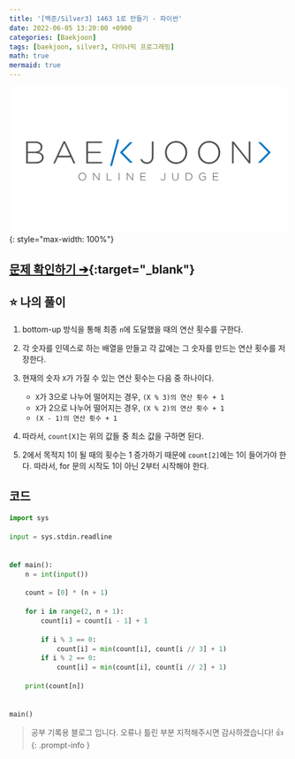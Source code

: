 ```yaml
---
title: '[백준/Silver3] 1463 1로 만들기 - 파이썬'
date: 2022-06-05 13:20:00 +0900
categories: [Baekjoon]
tags: [baekjoon, silver3, 다이나믹 프로그래밍]
math: true
mermaid: true
---
```


![](/assets/images/banners/baekjoon_banner.png){: style="max-width: 100%"}

## [문제 확인하기 ➔](https://www.acmicpc.net/problem/1463){:target="_blank"}

## ⭐️ 나의 풀이

1. bottom-up 방식을 통해 최종 `n`에 도달했을 때의 연산 횟수를 구한다.

2. 각 숫자를 인덱스로 하는 배열을 만들고 각 값에는 그 숫자를 만드는 연산 횟수를 저장한다.

3. 현재의 숫자 `X`가 가질 수 있는 연산 횟수는 다음 중 하나이다.
   
   - `X`가 3으로 나누어 떨어지는 경우, `(X % 3)의 연산 횟수 + 1`
   - `X`가 2으로 나누어 떨어지는 경우, `(X % 2)의 연산 횟수 + 1`
   - `(X - 1)의 연산 횟수 + 1`

4. 따라서, `count[X]`는 위의 값들 중 최소 값을 구하면 된다.

5. 2에서 목적지 1이 될 때의 횟수는 1 증가하기 때문에 `count[2]`에는 1이 들어가야 한다. 따라서, for 문의 시작도 1이 아닌 2부터 시작해야 한다.

## 코드

```python
import sys

input = sys.stdin.readline


def main():
    n = int(input())

    count = [0] * (n + 1)

    for i in range(2, n + 1):
        count[i] = count[i - 1] + 1

        if i % 3 == 0:
            count[i] = min(count[i], count[i // 3] + 1)
        if i % 2 == 0:
            count[i] = min(count[i], count[i // 2] + 1)

    print(count[n])


main()
```

> 공부 기록용 블로그 입니다. 오류나 틀린 부분 지적해주시면 감사하겠습니다! 👍
{: .prompt-info }